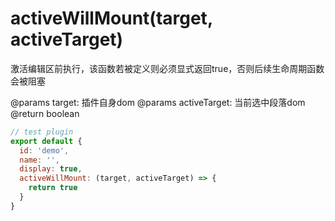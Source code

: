 # activeWillMount(target, activeTarget)

激活编辑区前执行，该函数若被定义则必须显式返回true，否则后续生命周期函数会被阻塞

@params target: 插件自身dom
@params activeTarget: 当前选中段落dom
@return boolean

```javascript
// test plugin
export default {
  id: 'demo',
  name: '',
  display: true,
  activeWillMount: (target, activeTarget) => {
    return true
  }
}
```